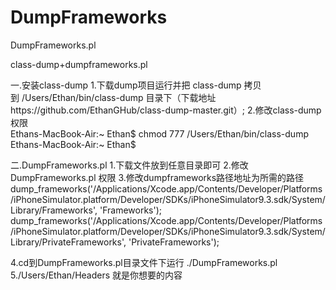 # DumpFrameworks
DumpFrameworks.pl

class-dump+dumpframeworks.pl

一.安装class-dump
 1.下载dump项目运行并把 class-dump 拷贝到 /Users/Ethan/bin/class-dump 目录下（下载地址https://github.com/EthanGHub/class-dump-master.git）;
2.修改class-dump 权限  
Ethans-MacBook-Air:~ Ethan$ chmod 777 /Users/Ethan/bin/class-dump 
Ethans-MacBook-Air:~ Ethan$  

二.DumpFrameworks.pl
 1.下载文件放到任意目录即可
 2.修改DumpFrameworks.pl 权限
 3.修改dumpframeworks路径地址为所需的路径
dump_frameworks('/Applications/Xcode.app/Contents/Developer/Platforms/iPhoneSimulator.platform/Developer/SDKs/iPhoneSimulator9.3.sdk/System/Library/Frameworks',
                'Frameworks');
dump_frameworks('/Applications/Xcode.app/Contents/Developer/Platforms/iPhoneSimulator.platform/Developer/SDKs/iPhoneSimulator9.3.sdk/System/Library/PrivateFrameworks',
                'PrivateFrameworks');

 4.cd到DumpFrameworks.pl目录文件下运行 ./DumpFrameworks.pl
 5./Users/Ethan/Headers 就是你想要的内容
